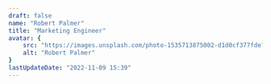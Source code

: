 ```yaml
---
draft: false
name: "Robert Palmer"
title: "Marketing Engineer"
avatar: {
    src: "https://images.unsplash.com/photo-1535713875002-d1d0cf377fde?&fit=crop&w=280",
    alt: "Robert Palmer"
}
lastUpdateDate: "2022-11-09 15:39"
---
```

